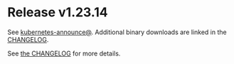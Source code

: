 # Release v1.23.14

See [kubernetes-announce@](https://groups.google.com/forum/#!forum/kubernetes-announce). Additional binary downloads are linked in the [CHANGELOG](https://github.com/kubernetes/kubernetes/blob/master/CHANGELOG/CHANGELOG-1.23.md).

See [the CHANGELOG](https://github.com/kubernetes/kubernetes/blob/master/CHANGELOG/CHANGELOG-1.23.md) for more details.



